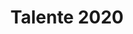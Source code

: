 ---
templateKey: projekt-item
bild:
  image: /uploads/projekte_talente.jpg
  alt: Talente
title: Talente 2020
link: talente-2020
beschreibung: Unsere Mitglieder stellen Ihre Talente vor.
reihenfolge: 2
---